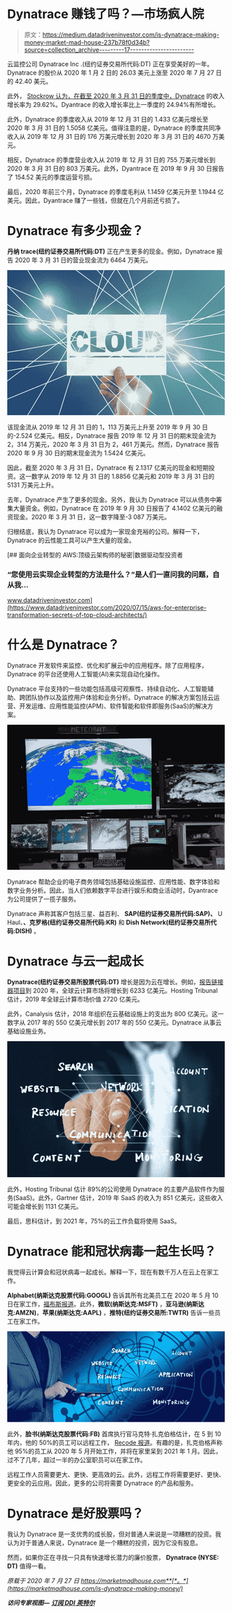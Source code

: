 # Dynatrace 赚钱了吗？—市场疯人院

> 原文：<https://medium.datadriveninvestor.com/is-dynatrace-making-money-market-mad-house-237b78f0d34b?source=collection_archive---------17----------------------->

云监控公司 Dynatrace Inc .(纽约证券交易所代码:DT) 正在享受美好的一年。Dynatrace 的股价从 2020 年 1 月 2 日的 26.03 美元上涨至 2020 年 7 月 27 日的 42.40 美元。

此外， [Stockrow 认为，在截至 2020 年 3 月 31 日的季度中，Dynatrace](https://stockrow.com/DT/financials/income/quarterly) 的收入增长率为 29.62%。Dyantrace 的收入增长率比上一季度的 24.94%有所增长。

此外，Dynatrace 的季度收入从 2019 年 12 月 31 日的 1.433 亿美元增长至 2020 年 3 月 31 日的 1.5058 亿美元。值得注意的是，Dynatrace 的季度共同净收入从 2019 年 12 月 31 日的 176 万美元增长到 2020 年 3 月 31 日的 4670 万美元。

相反，Dynatrace 的季度营业收入从 2019 年 12 月 31 日的 755 万美元增长到 2020 年 3 月 31 日的 803 万美元。此外，Dyantrace 在 2019 年 9 月 30 日报告了 154.52 美元的季度运营亏损。

最后，2020 年前三个月，Dynatrace 的季度毛利从 1.1459 亿美元升至 1.1944 亿美元。因此，Dyantrace 赚了一些钱，但就在几个月前还亏损了。

# Dynatrace 有多少现金？

**丹纳 trace(纽约证券交易所代码:DT)** 正在产生更多的现金。例如，Dynatrace 报告 2020 年 3 月 31 日的营业现金流为 6464 万美元。

![](img/206f0c8bc761839bee977505338916ea.png)

该现金流从 2019 年 12 月 31 日的 1，113 万美元上升至 2019 年 9 月 30 日的-2.524 亿美元。相反，Dynatrace 报告 2019 年 12 月 31 日的期末现金流为 2，314 万美元，2020 年 3 月 31 日为 2，461 万美元。然而，Dynatrace 报告 2020 年 9 月 30 日的期末现金流为 1.5424 亿美元。

因此，截至 2020 年 3 月 31 日，Dynatrace 有 2.1317 亿美元的现金和短期投资。这一数字从 2019 年 12 月 31 日的 1.8856 亿美元和 2019 年 3 月 31 日的 5131 万美元上升。

去年，Dynatrace 产生了更多的现金。另外，我认为 Dynatrace 可以从债务中筹集大量资金。例如，Dynatrace 在 2019 年 9 月 30 日报告了 4.1402 亿美元的融资现金。2020 年 3 月 31 日，这一数字降至-3 087 万美元。

归根结底，我认为 Dynatrace 可以成为一家现金充裕的公司。解释一下，Dynatrace 的云性能工具可以产生大量的现金。

[](https://www.datadriveninvestor.com/2020/07/15/aws-for-enterprise-transformation-secrets-of-top-cloud-architects/) [## 面向企业转型的 AWS:顶级云架构师的秘密|数据驱动型投资者

### “您使用云实现企业转型的方法是什么？”是人们一直问我的问题，自从我…

www.datadriveninvestor.com](https://www.datadriveninvestor.com/2020/07/15/aws-for-enterprise-transformation-secrets-of-top-cloud-architects/) 

# 什么是 Dynatrace？

Dynatrace 开发软件来监控、优化和扩展云中的应用程序。除了应用程序，Dynatrace 的平台还使用人工智能(AI)来实现自动化操作。

Dynatrace 平台支持的一些功能包括高级可观察性、持续自动化、人工智能辅助、跨团队协作以及监控用户体验和业务分析。Dynatrace 的解决方案包括云运营、开发运维、应用性能监控(APM)、软件智能和软件即服务(SaaS)的解决方案。

![](img/b2f7833ef20e4c3b156f2c62cf36b2e9.png)

Dynatrace 帮助企业的电子商务领域包括基础设施监控、应用性能、数字体验和数字业务分析。因此，当人们依赖数字平台进行娱乐和商业活动时，Dyantrace 为公司提供了一揽子服务。

Dynatrace 声称其客户包括三星、益百利、 **SAP(纽约证券交易所代码:SAP)、** U Haul、**、克罗格(纽约证券交易所代码:KR)** 和 **Dish Network(纽约证券交易所代码:DISH)** 。

# Dynatrace 与云一起成长

**Dynatrace(纽约证券交易所股票代码:DT)** 增长是因为云在增长。例如，[报告链接器项目](https://hostingtribunal.com/blog/cloud-computing-statistics/)到 2020 年，全球云计算市场将增长到 6233 亿美元。Hosting Tribunal 估计，2019 年全球云计算市场价值 2720 亿美元。

此外，Canalysis 估计，2018 年组织在云基础设施上的支出为 800 亿美元。这一数字从 2017 年的 550 亿美元增长到 2017 年的 550 亿美元。Dynatrace 从事云基础设施业务。

![](img/4ed17c2b81b8bcbc97d472ba8a4541c6.png)

此外，Hosting Tribunal 估计 89%的公司使用 Dynatrace 的主要产品软件作为服务(SaaS)。此外，Gartner 估计，2019 年 SaaS 的收入为 851 亿美元，这些收入可能会增长到 1131 亿美元。

最后，思科估计，到 2021 年，75%的云工作负载将使用 SaaS。

# Dynatrace 能和冠状病毒一起生长吗？

我觉得云计算会和冠状病毒一起成长。解释一下，现在有数千万人在云上在家工作。

**Alphabet(纳斯达克股票代码:GOOGL)** 告诉其所有北美员工在 2020 年 5 月 10 日在家工作，[福布斯报道](https://marketmadhouse.com/is-dynatrace-making-money/#52afbab92c1c)。此外，**微软(纳斯达克:MSFT)** ，**亚马逊(纳斯达克:AMZN)**，**苹果(纳斯达克:AAPL)** ，**推特(纽约证券交易所:TWTR)** 告诉一些员工在家工作。

![](img/32241842e342684f09bb06664908a990.png)

此外，**脸书(纳斯达克股票代码:FB)** 首席执行官马克特·扎克伯格估计，在 5 到 10 年内，他的 50%的员工可以远程工作， [Recode 报道](https://www.vox.com/recode/2020/5/21/21266570/facebook-remote-work-from-home-mark-zuckerberg-twitter-covid-19-coronavirus)。有趣的是，扎克伯格声称他 95%的员工从 2020 年 5 月开始工作，并将在家里呆到 2021 年 1 月。因此，过不了几年，超过一半的办公室职员可以在家工作。

远程工作人员需要更大、更快、更高效的云。此外，远程工作将需要更好、更快、更安全的云应用。因此，更多的公司将需要 Dynatrace 的产品和服务。

# Dynatrace 是好股票吗？

我认为 Dynatrace 是一支优秀的成长股，但对普通人来说是一项糟糕的投资。我认为对于普通人来说，Dynatrace 是一个糟糕的投资，因为它没有股息。

然而，如果你正在寻找一只具有快速增长潜力的廉价股票， **Dynatrace (NYSE: DT)** 值得一看。

*原载于 2020 年 7 月 27 日 https://marketmadhouse.com**[*。*](https://marketmadhouse.com/is-dynatrace-making-money/)*

***访问专家视图—** [**订阅 DDI 英特尔**](https://datadriveninvestor.com/ddi-intel)*